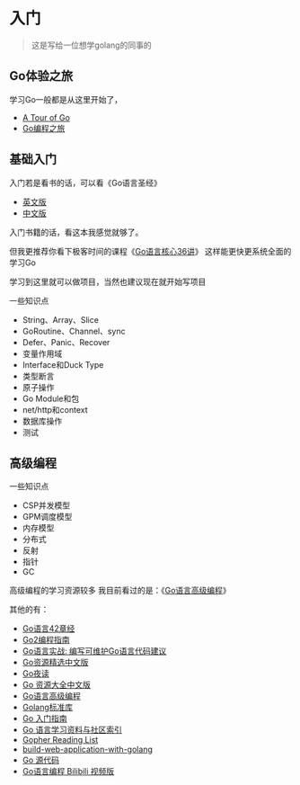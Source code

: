 # 入门

> 这是写给一位想学golang的同事的

## Go体验之旅

学习Go一般都是从这里开始了，

* [A Tour of Go](https://tour.golang.org/)
* [Go编程之旅](https://tour.go-zh.org/welcome/1)

## 基础入门

入门若是看书的话，可以看《Go语言圣经》

* [英文版](http://www.gopl.io/)
* [中文版](https://books.studygolang.com/gopl-zh/)

入门书籍的话，看这本我感觉就够了。

但我更推荐你看下极客时间的课程《[Go语言核心36讲](https://time.geekbang.org/column/intro/112)》 这样能更快更系统全面的学习Go

学习到这里就可以做项目，当然也建议现在就开始写项目

一些知识点

* String、Array、Slice
* GoRoutine、Channel、sync
* Defer、Panic、Recover
* 变量作用域
* Interface和Duck Type
* 类型断言
* 原子操作
* Go Module和包
* net/http和context
* 数据库操作
* 测试

## 高级编程

一些知识点

* CSP并发模型
* GPM调度模型
* 内存模型
* 分布式
* 反射
* 指针
* GC

高级编程的学习资源较多 我目前看过的是：《[Go语言高级编程](https://github.com/chai2010/advanced-go-programming-book)》

其他的有：

* [Go语言42章经](https://github.com/ffhelicopter/Go42)
* [Go2编程指南](https://github.com/chai2010/go2-book)
* [Go语言实战: 编写可维护Go语言代码建议](https://github.com/llitfkitfk/go-best-practice)
* [Go资源精选中文版](https://github.com/chai2010/awesome-go-zh)
* [Go夜读](https://github.com/developer-learning/reading-go)
* [Go 资源大全中文版](https://github.com/jobbole/awesome-go-cn)
* [Go语言高级编程](https://github.com/chai2010/advanced-go-programming-book)
* [Golang标准库](https://github.com/polaris1119/The-Golang-Standard-Library-by-Example)
* [Go 入门指南](https://github.com/Unknwon/the-way-to-go_ZH_CN)
* [Go 语言学习资料与社区索引](https://github.com/Unknwon/go-study-index)
* [Gopher Reading List](https://github.com/enocom/gopher-reading-list)
* [build-web-application-with-golang](https://github.com/astaxie/build-web-application-with-golang)
* [Go 源代码](https://github.com/golang/go)
* [Go语言编程 Bilibili 视频版](https://space.bilibili.com/10056291)

